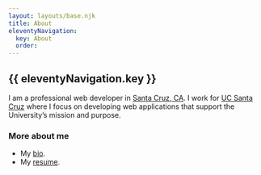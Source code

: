 ```yaml
---
layout: layouts/base.njk
title: About
eleventyNavigation:
  key: About
  order:
---
```


## {{ eleventyNavigation.key }}

I am a professional web developer in [Santa Cruz, CA](https://www.cityofsantacruz.com/). I work for [UC Santa Cruz](https://campusdirectory.ucsc.edu/cd_detail?uid=jchafin) where I focus on developing web applications that support the University’s mission and purpose.

### More about me

- My [bio](/about/bio).
- My [resume](/about/curriculum-vitae).
